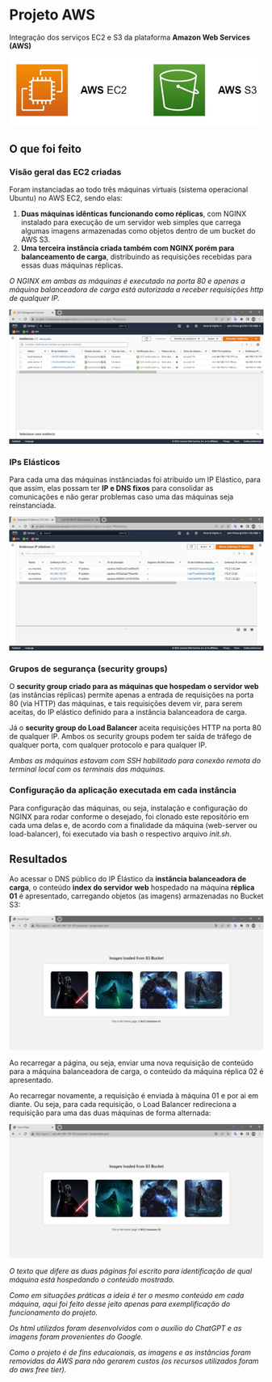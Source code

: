 # Projeto AWS
Integração dos serviços EC2 e S3 da plataforma **Amazon Web Services (AWS)**

![home_image](images/home-image.jpg)

## O que foi feito

### Visão geral das EC2 criadas
Foram instanciadas ao todo três máquinas virtuais (sistema operacional Ubuntu) no AWS EC2, sendo elas:
1. **Duas máquinas idênticas funcionando como réplicas**, com NGINX instalado para execução de um servidor web simples que carrega algumas imagens armazenadas como objetos dentro de um bucket do AWS S3. 
2. **Uma terceira instância criada também com NGINX porém para balanceamento de carga**, distribuindo as requisições recebidas para essas duas máquinas réplicas. 

*O NGINX em ambas as máquinas é executado na porta 80 e apenas a máquina balanceadora de carga está autorizada a receber requisições http de qualquer IP.*

![image1](images/ec2-instances-list.jpg)

### IPs Elásticos
Para cada uma das máquinas instânciadas foi atribuído um IP Elástico, para que assim, elas possam ter **IP e DNS fixos** para consolidar as comunicações e não gerar problemas caso uma das máquinas seja reinstanciada. 

![image2](images/elastic-ip-list.jpg)

### Grupos de segurança (security groups)
O **security group criado para as máquinas que hospedam o servidor web** (as instâncias réplicas) permite apenas a entrada de requisições na porta 80 (via HTTP) das máquinas, e tais requisições devem vir, para serem aceitas, do IP elástico definido para a instância balanceadora de carga. 

Já o **security group do Load Balancer** aceita requisições HTTP na porta 80 de qualquer IP. Ambos os security groups podem ter saída de tráfego de qualquer porta, com qualquer protocolo e para qualquer IP. 

*Ambas as máquinas estavam com SSH habilitado para conexão remota do terminal local com os terminais das máquinas.*

### Configuração da aplicação executada em cada instância
Para configuração das máquinas, ou seja, instalação e configuração do NGINX para rodar conforme o desejado, foi clonado este repositório em cada uma delas e, de acordo com a finalidade da máquina (web-server ou load-balancer), foi executado via bash o respectivo arquivo *init.sh*.


## Resultados
Ao acessar o DNS público do IP Élástico da **instância balanceadora de carga**, o conteúdo **index do servidor web** hospedado na máquina **réplica 01** é apresentado, carregando objetos (as imagens) armazenadas no Bucket S3:

![image3](images/print-page-ec2-instance-01.jpg)

Ao recarregar a página, ou seja, enviar uma nova requisição de conteúdo para a máquina balanceadora de carga, o conteúdo da máquina réplica 02 é apresentado. 

Ao recarregar novamente, a requisição é enviada à máquina 01 e por ai em diante. Ou seja, para cada requisição, o Load Balancer redireciona a requisição para uma das duas máquinas de forma alternada:

![image3](images/print-page-ec2-instance-02.jpg)

*O texto que difere as duas páginas foi escrito para identificação de qual máquina está hospedando o conteúdo mostrado.*

*Como em situações práticas a ideia é ter o mesmo conteúdo em cada máquina, aqui foi feito desse jeito apenas para exemplificação do funcionamento do projeto.*

*Os html utilizdos foram desenvolvidos com o auxílio do ChatGPT e as imagens foram provenientes do Google.*

*Como o projeto é de fins educaionais, as imagens e as instâncias foram removidas da AWS para não gerarem custos (os recursos utilizados foram do aws free tier).*